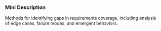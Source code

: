 ### Mini Description

Methods for identifying gaps in requirements coverage, including analysis of edge cases, failure modes, and emergent behaviors.
